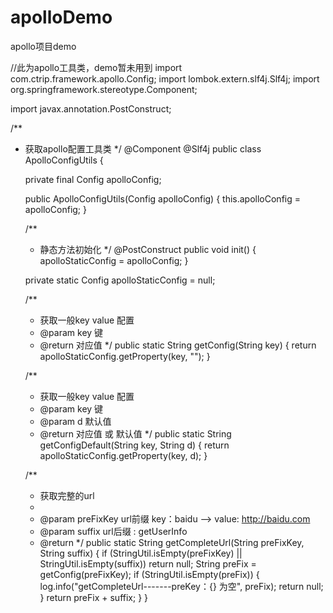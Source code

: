 # apolloDemo
apollo项目demo

//此为apollo工具类，demo暂未用到
import com.ctrip.framework.apollo.Config;
import lombok.extern.slf4j.Slf4j;
import org.springframework.stereotype.Component;

import javax.annotation.PostConstruct;

/**
 * 获取apollo配置工具类
 */
@Component
@Slf4j
public class ApolloConfigUtils {

    private final Config apolloConfig;

    public ApolloConfigUtils(Config apolloConfig) {
        this.apolloConfig = apolloConfig;
    }

    /**
     * 静态方法初始化
     */
    @PostConstruct
    public void init() {
        apolloStaticConfig = apolloConfig;
    }


    private static Config apolloStaticConfig = null;

    /**
     * 获取一般key value 配置
     * @param key 键
     * @return 对应值
     */
    public static String getConfig(String key) {
        return apolloStaticConfig.getProperty(key, "");
    }

    /**
     * 获取一般key value 配置
     * @param key 键
     * @param d 默认值
     * @return 对应值 或 默认值
     */
    public static String getConfigDefault(String key, String d) {
        return apolloStaticConfig.getProperty(key, d);
    }


    /**
     * 获取完整的url
     *
     * @param preFixKey url前缀 key：baidu ——>  value: http://baidu.com
     * @param suffix url后缀 : getUserInfo
     * @return
     */
    public static String getCompleteUrl(String preFixKey, String suffix) {
        if (StringUtil.isEmpty(preFixKey) || StringUtil.isEmpty(suffix))
            return null;
        String preFix = getConfig(preFixKey);
        if (StringUtil.isEmpty(preFix)) {
            log.info("getCompleteUrl-------preKey：{} 为空", preFix);
            return null;
        }
        return preFix + suffix;
    }
}
